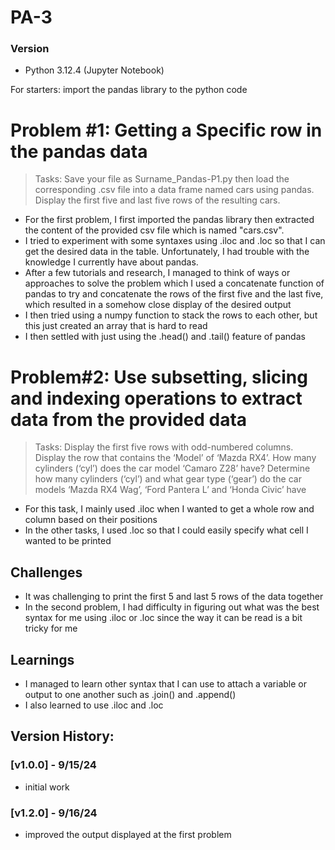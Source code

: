 # PA-3
### Version
- Python 3.12.4 (Jupyter Notebook)

For starters: import the pandas library to the python code

# Problem #1: Getting a Specific row in the pandas data
> Tasks: Save your file as Surname_Pandas-P1.py then load the corresponding .csv file into a data frame named cars using pandas. Display the first five and last five rows of the resulting cars.

- For the first problem, I first imported the pandas library then extracted the content of the provided csv file which is named "cars.csv".
- I tried to experiment with some syntaxes using .iloc and .loc so that I can get the desired data in the table. Unfortunately, I had trouble with the knowledge I currently have about pandas.
- After a few tutorials and research, I managed to think of ways or approaches to solve the problem which I used a concatenate function of pandas to try and concatenate the rows of the first five and the last five, which resulted in a somehow close display of the desired output
- I then tried using a numpy function to stack the rows to each other, but this just created an array that is hard to read
- I then settled with just using the .head() and .tail() feature of pandas


# Problem#2: Use subsetting, slicing and indexing operations to extract data from the provided data
> Tasks: Display the first five rows with odd-numbered columns. Display the row that contains the ‘Model’ of ‘Mazda RX4’. How many cylinders (‘cyl’) does the car model ‘Camaro Z28’ have? Determine how many cylinders (‘cyl’) and what gear type (‘gear’) do the car models ‘Mazda RX4 
Wag’, ‘Ford Pantera L’ and ‘Honda Civic’ have

- For this task, I mainly used .iloc when I wanted to get a whole row and column based on their positions
- In the other tasks, I used .loc so that I could easily specify what cell I wanted to be printed

## Challenges
- It was challenging to print the first 5 and last 5 rows of the data together
- In the second problem, I had difficulty in figuring out what was the best syntax for me using .iloc or .loc since the way it can be read is a bit tricky for me

## Learnings
- I managed to learn other syntax that I can use to attach a variable or output to one another such as .join() and .append()
- I also learned to use .iloc and .loc

## Version History:
### [v1.0.0] - 9/15/24
- initial work
### [v1.2.0] - 9/16/24
- improved the output displayed at the first problem
